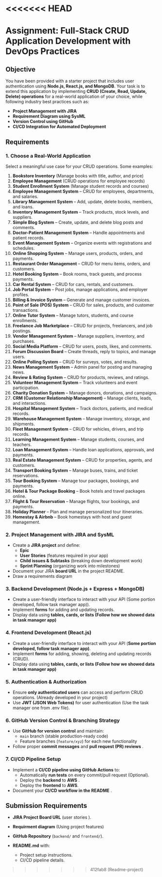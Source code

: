 <<<<<<< HEAD
=======
# **Assignment: Full-Stack CRUD Application Development with DevOps Practices**

## **Objective**

You have been provided with a starter project that includes user authentication using  **Node.js, React.js, and MongoDB**. Your task is to extend this application by implementing **CRUD (Create, Read, Update, Delete) operations** for a real-world application of your choice, while following industry best practices such as:

* **Project Management with JIRA**
* **Requirement Diagram using SysML**
* **Version Control using GitHub**
* **CI/CD Integration for Automated Deployment**

## **Requirements**

### **1. Choose a Real-World Application**

Select a meaningful use case for your CRUD operations. Some examples:

1. **Bookstore Inventory** (Manage books with title, author, and price)
2. **Employee Management** (CRUD operations for employee records)
3. **Student Enrollment System** (Manage student records and courses)
4. **Employee Management System** – CRUD for employees, departments, and salaries.
5. **Library Management System** – Add, update, delete books, members, and loans.
6. **Inventory Management System** – Track products, stock levels, and suppliers.
7. **Simple Blog System** – Create, update, and delete blog posts and comments.
8. **Doctor-Patient Management System** – Handle appointments and patient records.
9. **Event Management System** – Organize events with registrations and schedules.
10. **Online Shopping System** – Manage users, products, orders, and payments.
11. **Restaurant Order Management** – CRUD for menu items, orders, and customers.
12. **Hotel Booking System** – Book rooms, track guests, and process payments.
13. **Car Rental System** – CRUD for cars, rentals, and customers.
14. **Job Portal System** – Post jobs, manage applications, and employer profiles.
15. **Billing & Invoice System** – Generate and manage customer invoices.
16. **Point of Sale (POS) System** – CRUD for sales, products, and customer transactions.
17. **Online Tutor System** – Manage tutors, students, and course enrollments.
18. **Freelance Job Marketplace** – CRUD for projects, freelancers, and job postings.
19. **Vendor Management System** – Manage suppliers, inventory, and purchases.
20. **Social Media Platform** – CRUD for users, posts, likes, and comments.
21. **Forum Discussion Board** – Create threads, reply to topics, and manage users.
22. **Online Polling System** – CRUD for surveys, votes, and results.
23. **News Management System** – Admin panel for posting and managing news.
24. **Review & Rating System** – CRUD for products, reviews, and ratings.
25. **Volunteer Management System** – Track volunteers and event participation.
26. **Charity Donation System** – Manage donors, donations, and campaigns.
27. **CRM (Customer Relationship Management)** – Manage clients, leads, and interactions.
28. **Hospital Management System** – Track doctors, patients, and medical records.
29. **Warehouse Management System** – Manage inventory, storage, and shipments.
30. **Fleet Management System** – CRUD for vehicles, drivers, and trip records.
31. **Learning Management System** – Manage students, courses, and teachers.
32. **Loan Management System** – Handle loan applications, approvals, and payments.
33. **Real Estate Management System** – CRUD for properties, agents, and customers.
34. **Transport Booking System** – Manage buses, trains, and ticket reservations.
35. **Tour Booking System** – Manage tour packages, bookings, and payments.
36. **Hotel & Tour Package Booking** – Book hotels and travel packages online.
37. **Flight & Tour Reservation** – Manage flights, tour bookings, and payments.
38. **Holiday Planner** – Plan and manage personalized tour itineraries.
39. **Homestay & Airbnb** – Book homestays with host and guest management.

### **2. Project Management with JIRA and SysML**

* Create a **JIRA project** and define:
  * **Epic**
  * **User Stories** (features required in your app)
  * **Child issues & Subtasks** (breaking down development work)
  * **Sprint Planning** (organizing work into milestones)
* Document your JIRA **board URL** in the project README.
* Draw a requirements diagram

### **3. Backend Development (Node.js + Express + MongoDB)**

* Create a user-friendly interface to interact with your API (Some portion developed, follow task manager app)).
* Implement **forms** for adding and updating records.
* Display data using  **tables, cards, or lists (Follow how we showed data in task manager app)**

### **4. Frontend Development (React.js)**

* Create a user-friendly interface to interact with your API (**Some portion developed, follow task manager app)**.
* Implement **forms** for adding, showing, deleting and updating records (CRUD).
* Display data using  **tables, cards, or lists (Follow how we showed data in task manager app)**

### **5. Authentication & Authorization**

* Ensure **only authenticated users** can access and perform CRUD operations. (Already developed in your project)
* Use **JWT (JSON Web Tokens)** for user authentication (Use the task manager one from .env file).

### **6. GitHub Version Control & Branching Strategy**

* Use **GitHub for version control** and maintain:
  * `main` branch (stable production-ready code)
  * Feature branches (`feature/xyz`) for each new functionality
* Follow proper **commit messages** and  **pull request (PR) reviews** .

### **7. CI/CD Pipeline Setup**

* Implement a **CI/CD pipeline using GitHub Actions** to:
  * Automatically **run tests** on every commit/pull request (Optional).
  * Deploy the **backend** to **AWS** .
  * Deploy the **frontend** to **AWS**.
* Document your  **CI/CD workflow in the README** .

## **Submission Requirements**

* **JIRA Project Board URL** (user stories ).
* **Requirment diagram** (Using project features)
* **GitHub Repository** (`backend/` and `frontend/`).
* **README.md** with:

  * Project setup instructions.
  * CI/CD pipeline details.
>>>>>>> 412fab8 (Readme-project)
